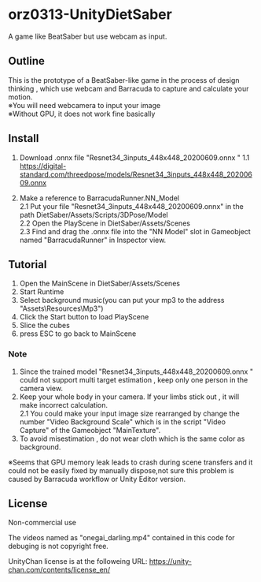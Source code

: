 # orz0313-UnityDietSaber
A game like BeatSaber but use webcam as input.

## Outline
This is the prototype of a BeatSaber-like game in the process of design thinking , which use webcam and Barracuda to capture and calculate your motion.</br>
※You will need webcamera to input your image</br>
※Without GPU, it does not work fine basically

## Install

1. Download .onnx file "Resnet34_3inputs_448x448_20200609.onnx "
1.1 https://digital-standard.com/threedpose/models/Resnet34_3inputs_448x448_20200609.onnx

2. Make a reference to BarracudaRunner.NN_Model</br>
2.1 Put your file "Resnet34_3inputs_448x448_20200609.onnx" in the path DietSaber/Assets/Scripts/3DPose/Model</br>
2.2 Open the PlayScene in DietSaber/Assets/Scenes</br>
2.3 Find and drag the .onnx file into the "NN Model" slot in Gameobject named "BarracudaRunner" in Inspector view.</br>

## Tutorial

1. Open the MainScene in DietSaber/Assets/Scenes
2. Start Runtime
3. Select background music(you can put your mp3 to the address "Assets\Resources\Mp3")
4. Click the Start button to load PlayScene
5. Slice the cubes
6. press ESC to go back to MainScene

### Note
1. Since the trained model "Resnet34_3inputs_448x448_20200609.onnx " could not support multi target estimation , keep only one person in the camera view.</br>
2. Keep your whole body in your camera. If your limbs stick out , it will make incorrect calculation.</br>
2.1 You could make your input image size rearranged by change the number "Video Background Scale" which is in the script "Video Capture" of the Gameobject "MainTexture".</br>
3. To avoid misestimation , do not wear cloth which is the same color as background.</br>

※Seems that GPU memory leak leads to crash during scene transfers and it could not be easily fixed by manually dispose,not sure this problem is caused by Barracuda workflow or Unity Editor version.

## License
Non-commercial use

The videos named as "onegai_darling.mp4" contained in this code for debuging is not copyright free.

UnityChan license is at the followeing URL:
https://unity-chan.com/contents/license_en/
